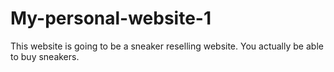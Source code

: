 # My-personal-website-1
This website is going to be a sneaker reselling website. You actually be able to buy sneakers.
